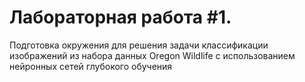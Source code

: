 # Лабораторная работа #1.
Подготовка окружения для решения задачи классификации изображений из набора
данных Oregon Wildlife с использованием нейронных сетей глубокого обучения
